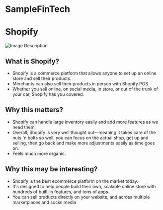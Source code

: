 # SampleFinTech

# Shopify 
![Image Description](https://cdn.shopify.com/shopify-marketing_assets/static/shopify-favicon.png)
## What is Shopify?

- Shopify is a commerce platform that allows anyone to set up an online store and sell their products. 
- Merchants can also sell their products in person with Shopify POS. 
- Whether you sell online, on social media, in store, or out of the trunk of your car, Shopify has you covered.

## Why this matters?
- Shopify can handle large inventory easily and add more features as we need them. 
- Overall, Shopify is very well thought out—meaning it takes care of the nuts 'n bolts so well, you can focus on the actual shop, get up and selling, then go back and make more adjustments easily as time goes on. 
- Feels much more organic.

## Why this may be interesting?

- Shopify is the best ecommerce platform on the market today. 
- It's designed to help people build their own, scalable online store with hundreds of built-in features, and tons of apps.
- You can sell products directly on your website, and across multiple marketplaces and social media
